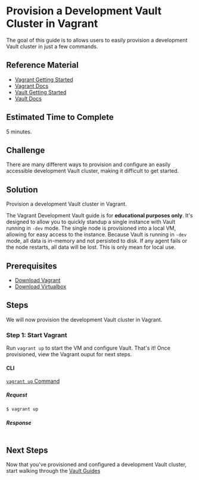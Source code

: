 # Provision a Development Vault Cluster in Vagrant

The goal of this guide is to allows users to easily provision a development Vault cluster in just a few commands.

## Reference Material

- [Vagrant Getting Started](https://www.vagrantup.com/intro/getting-started/index.html)
- [Vagrant Docs](https://www.vagrantup.com/docs/index.html)
- [Vault Getting Started](https://www.vaultproject.io/intro/getting-started/install.html)
- [Vault Docs](https://www.vaultproject.io/docs/index.html)

## Estimated Time to Complete

5 minutes.

## Challenge

There are many different ways to provision and configure an easily accessible development Vault cluster, making it difficult to get started.

## Solution

Provision a development Vault cluster in Vagrant.

The Vagrant Development Vault guide is for **educational purposes only**. It's designed to allow you to quickly standup a single instance with Vault running in `-dev` mode. The single node is provisioned into a local VM, allowing for easy access to the instance. Because Vault is running in `-dev` mode, all data is in-memory and not persisted to disk. If any agent fails or the node restarts, all data will be lost. This is only mean for local use.

## Prerequisites

- [Download Vagrant](https://www.vagrantup.com/downloads.html)
- [Download Virtualbox](https://www.virtualbox.org/wiki/Downloads)

## Steps

We will now provision the development Vault cluster in Vagrant.

### Step 1: Start Vagrant

Run `vagrant up` to start the VM and configure Vault. That's it! Once provisioned, view the Vagrant ouput for next steps.

#### CLI

[`vagrant up` Command](https://www.vagrantup.com/docs/cli/up.html)

##### Request

```sh
$ vagrant up
```

##### Response
```
```

## Next Steps

Now that you've provisioned and configured a development Vault cluster, start walking through the [Vault Guides](https://www.vaultproject.io/guides/)
